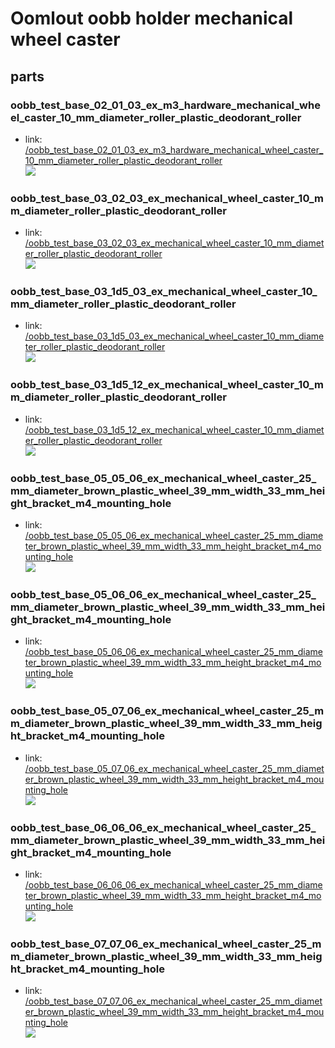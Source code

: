 # Oomlout oobb holder mechanical wheel caster


## parts

### oobb_test_base_02_01_03_ex_m3_hardware_mechanical_wheel_caster_10_mm_diameter_roller_plastic_deodorant_roller
* link: [/oobb_test_base_02_01_03_ex_m3_hardware_mechanical_wheel_caster_10_mm_diameter_roller_plastic_deodorant_roller](oobb_test_base_02_01_03_ex_m3_hardware_mechanical_wheel_caster_10_mm_diameter_roller_plastic_deodorant_roller)  
![](oobb_test_base_02_01_03_ex_m3_hardware_mechanical_wheel_caster_10_mm_diameter_roller_plastic_deodorant_roller/3dpr_300.png)  
 

### oobb_test_base_03_02_03_ex_mechanical_wheel_caster_10_mm_diameter_roller_plastic_deodorant_roller
* link: [/oobb_test_base_03_02_03_ex_mechanical_wheel_caster_10_mm_diameter_roller_plastic_deodorant_roller](oobb_test_base_03_02_03_ex_mechanical_wheel_caster_10_mm_diameter_roller_plastic_deodorant_roller)  
![](oobb_test_base_03_02_03_ex_mechanical_wheel_caster_10_mm_diameter_roller_plastic_deodorant_roller/3dpr_300.png)  
 

### oobb_test_base_03_1d5_03_ex_mechanical_wheel_caster_10_mm_diameter_roller_plastic_deodorant_roller
* link: [/oobb_test_base_03_1d5_03_ex_mechanical_wheel_caster_10_mm_diameter_roller_plastic_deodorant_roller](oobb_test_base_03_1d5_03_ex_mechanical_wheel_caster_10_mm_diameter_roller_plastic_deodorant_roller)  
![](oobb_test_base_03_1d5_03_ex_mechanical_wheel_caster_10_mm_diameter_roller_plastic_deodorant_roller/3dpr_300.png)  
 

### oobb_test_base_03_1d5_12_ex_mechanical_wheel_caster_10_mm_diameter_roller_plastic_deodorant_roller
* link: [/oobb_test_base_03_1d5_12_ex_mechanical_wheel_caster_10_mm_diameter_roller_plastic_deodorant_roller](oobb_test_base_03_1d5_12_ex_mechanical_wheel_caster_10_mm_diameter_roller_plastic_deodorant_roller)  
![](oobb_test_base_03_1d5_12_ex_mechanical_wheel_caster_10_mm_diameter_roller_plastic_deodorant_roller/3dpr_300.png)  
 

### oobb_test_base_05_05_06_ex_mechanical_wheel_caster_25_mm_diameter_brown_plastic_wheel_39_mm_width_33_mm_height_bracket_m4_mounting_hole
* link: [/oobb_test_base_05_05_06_ex_mechanical_wheel_caster_25_mm_diameter_brown_plastic_wheel_39_mm_width_33_mm_height_bracket_m4_mounting_hole](oobb_test_base_05_05_06_ex_mechanical_wheel_caster_25_mm_diameter_brown_plastic_wheel_39_mm_width_33_mm_height_bracket_m4_mounting_hole)  
![](oobb_test_base_05_05_06_ex_mechanical_wheel_caster_25_mm_diameter_brown_plastic_wheel_39_mm_width_33_mm_height_bracket_m4_mounting_hole/3dpr_300.png)  
 

### oobb_test_base_05_06_06_ex_mechanical_wheel_caster_25_mm_diameter_brown_plastic_wheel_39_mm_width_33_mm_height_bracket_m4_mounting_hole
* link: [/oobb_test_base_05_06_06_ex_mechanical_wheel_caster_25_mm_diameter_brown_plastic_wheel_39_mm_width_33_mm_height_bracket_m4_mounting_hole](oobb_test_base_05_06_06_ex_mechanical_wheel_caster_25_mm_diameter_brown_plastic_wheel_39_mm_width_33_mm_height_bracket_m4_mounting_hole)  
![](oobb_test_base_05_06_06_ex_mechanical_wheel_caster_25_mm_diameter_brown_plastic_wheel_39_mm_width_33_mm_height_bracket_m4_mounting_hole/3dpr_300.png)  
 

### oobb_test_base_05_07_06_ex_mechanical_wheel_caster_25_mm_diameter_brown_plastic_wheel_39_mm_width_33_mm_height_bracket_m4_mounting_hole
* link: [/oobb_test_base_05_07_06_ex_mechanical_wheel_caster_25_mm_diameter_brown_plastic_wheel_39_mm_width_33_mm_height_bracket_m4_mounting_hole](oobb_test_base_05_07_06_ex_mechanical_wheel_caster_25_mm_diameter_brown_plastic_wheel_39_mm_width_33_mm_height_bracket_m4_mounting_hole)  
![](oobb_test_base_05_07_06_ex_mechanical_wheel_caster_25_mm_diameter_brown_plastic_wheel_39_mm_width_33_mm_height_bracket_m4_mounting_hole/3dpr_300.png)  
 

### oobb_test_base_06_06_06_ex_mechanical_wheel_caster_25_mm_diameter_brown_plastic_wheel_39_mm_width_33_mm_height_bracket_m4_mounting_hole
* link: [/oobb_test_base_06_06_06_ex_mechanical_wheel_caster_25_mm_diameter_brown_plastic_wheel_39_mm_width_33_mm_height_bracket_m4_mounting_hole](oobb_test_base_06_06_06_ex_mechanical_wheel_caster_25_mm_diameter_brown_plastic_wheel_39_mm_width_33_mm_height_bracket_m4_mounting_hole)  
![](oobb_test_base_06_06_06_ex_mechanical_wheel_caster_25_mm_diameter_brown_plastic_wheel_39_mm_width_33_mm_height_bracket_m4_mounting_hole/3dpr_300.png)  
 

### oobb_test_base_07_07_06_ex_mechanical_wheel_caster_25_mm_diameter_brown_plastic_wheel_39_mm_width_33_mm_height_bracket_m4_mounting_hole
* link: [/oobb_test_base_07_07_06_ex_mechanical_wheel_caster_25_mm_diameter_brown_plastic_wheel_39_mm_width_33_mm_height_bracket_m4_mounting_hole](oobb_test_base_07_07_06_ex_mechanical_wheel_caster_25_mm_diameter_brown_plastic_wheel_39_mm_width_33_mm_height_bracket_m4_mounting_hole)  
![](oobb_test_base_07_07_06_ex_mechanical_wheel_caster_25_mm_diameter_brown_plastic_wheel_39_mm_width_33_mm_height_bracket_m4_mounting_hole/3dpr_300.png)  
 
